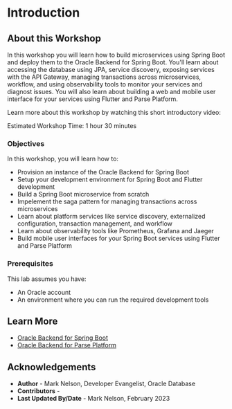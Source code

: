 # Introduction

## About this Workshop

In this workshop you will learn how to build microservices using Spring Boot and deploy them to the Oracle Backend for Spring Boot.  You'll learn about accessing the database using JPA, service discovery, exposing services with the API Gateway, managing transactions across microservices, workflow, and using observability tools to monitor your services and diagnost issues.  You will also learn about building a web and mobile user interface for your services using Flutter and Parse Platform.

Learn more about this workshop by watching this short introductory video:  [](youtube:nivPnmMA9u0)

Estimated Workshop Time: 1 hour 30 minutes

### Objectives

In this workshop, you will learn how to:
* Provision an instance of the Oracle Backend for Spring Boot
* Setup your development environment for Spring Boot and Flutter development
* Build a Spring Boot microservice from scratch
* Impelement the saga pattern for managing transactions across microservices
* Learn about platform services like service discovery, externalized configuration, transaction management, and workflow
* Learn about observability tools like Prometheus, Grafana and Jaeger
* Build mobile user interfaces for your Spring Boot services using Flutter and Parse Platform

### Prerequisites

This lab assumes you have:
* An Oracle account
* An environment where you can run the required development tools

## Learn More

* [Oracle Backend for Spring Boot](https://oracle.github.io/microservices-datadriven/spring/)
* [Oracle Backend for Parse Platform](https://oracle.github.io/microservices-datadriven/mbaas/)

## Acknowledgements
* **Author** - Mark Nelson, Developer Evangelist, Oracle Database
* **Contributors** - [](var:contributors)
* **Last Updated By/Date** - Mark Nelson, February 2023
